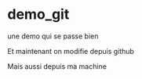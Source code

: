 # demo_git

une demo qui se passe bien

Et maintenant on modifie depuis github

Mais aussi depuis ma machine

